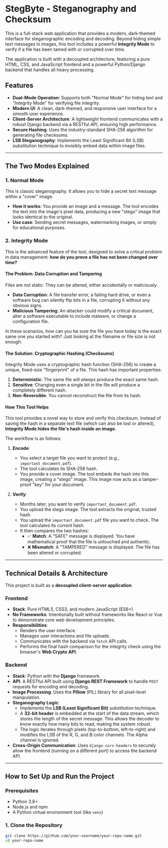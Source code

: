 # StegByte - Steganography and Checksum 

This is a full-stack web application that provides a modern, dark-themed interface for steganographic encoding and decoding. Beyond hiding simple text messages in images, this tool includes a powerful **Integrity Mode** to verify if a file has been tamed with or corrupted over time.

The application is built with a decoupled architecture, featuring a pure HTML, CSS, and JavaScript frontend and a powerful Python/Django backend that handles all heavy processing.

## Features

-   **Dual-Mode Operation**: Supports both "Normal Mode" for hiding text and "Integrity Mode" for verifying file integrity.
-   **Modern UI**: A clean, dark-themed, and responsive user interface for a smooth user experience.
-   **Client-Server Architecture**: A lightweight frontend communicates with a robust Django backend via a RESTful API, ensuring high performance.
-   **Secure Hashing**: Uses the industry-standard SHA-256 algorithm for generating file checksums.
-   **LSB Steganography**: Implements the Least Significant Bit (LSB) substitution technique to invisibly embed data within image files.

---

## The Two Modes Explained

### 1. Normal Mode

This is classic steganography. It allows you to hide a secret text message within a "cover" image.

-   **How it works**: You provide an image and a message. The tool encodes the text into the image's pixel data, producing a new "stego" image that looks identical to the original.
-   **Use case**: Sending secret messages, watermarking images, or simply for educational purposes.

### 2. Integrity Mode

This is the advanced feature of the tool, designed to solve a critical problem in data management: **how do you prove a file has not been changed over time?**

#### The Problem: Data Corruption and Tampering

Files are not static. They can be altered, either accidentally or maliciously.
-   **Data Corruption**: A file transfer error, a failing hard drive, or even a software bug can silently flip bits in a file, corrupting it without any obvious signs.
-   **Malicious Tampering**: An attacker could modify a critical document, alter a software executable to include malware, or change a configuration file.

In these scenarios, how can you be sure the file you have today is the exact same one you started with? Just looking at the filename or file size is not enough.

#### The Solution: Cryptographic Hashing (Checksums)

Integrity Mode uses a cryptographic hash function (SHA-256) to create a unique, fixed-size "fingerprint" of a file. This hash has important properties:
1.  **Deterministic**: The same file will *always* produce the exact same hash.
2.  **Sensitive**: Changing even a single bit in the file will produce a completely different hash.
3.  **Non-Reversible**: You cannot reconstruct the file from its hash.

#### How This Tool Helps

This tool provides a novel way to store and verify this checksum. Instead of saving the hash in a separate text file (which can also be lost or altered), **Integrity Mode hides the file's hash inside an image.**

The workflow is as follows:
1.  **Encode**:
    -   You select a target file you want to protect (e.g., `important_document.pdf`).
    -   The tool calculates its SHA-256 hash.
    -   You provide a cover image. The tool embeds the hash into this image, creating a "stego" image. This image now acts as a tamper-proof "key" for your document.

2.  **Verify**:
    -   Months later, you want to verify `important_document.pdf`.
    -   You upload the stego image. The tool extracts the original, trusted hash.
    -   You upload the `important_document.pdf` file you want to check. The tool calculates its *current* hash.
    -   It then compares the two hashes:
        -   ✅ **Match**: A "SAFE" message is displayed. You have mathematical proof that the file is untouched and authentic.
        -   ❌ **Mismatch**: A "TAMPERED" message is displayed. The file has been altered or corrupted.

---

## Technical Details & Architecture

This project is built as a **decoupled client-server application**.

### Frontend

-   **Stack**: Pure HTML5, CSS3, and modern JavaScript (ES6+).
-   **No Frameworks**: Intentionally built without frameworks like React or Vue to demonstrate core web development principles.
-   **Responsibilities**:
    -   Renders the user interface.
    -   Manages user interactions and file uploads.
    -   Communicates with the backend via `fetch` API calls.
    -   Performs the final hash comparison for the integrity check using the browser's **Web Crypto API**.

### Backend

-   **Stack**: Python with the **Django** framework.
-   **API**: A RESTful API built using **Django REST Framework** to handle `POST` requests for encoding and decoding.
-   **Image Processing**: Uses the **Pillow** (PIL) library for all pixel-level manipulation.
-   **Steganography Logic**:
    -   Implements the **LSB (Least Significant Bit)** substitution technique.
    -   A **32-bit header** is embedded at the start of the data stream, which stores the length of the secret message. This allows the decoder to know exactly how many bits to read, making the system robust.
    -   The logic iterates through pixels (top-to-bottom, left-to-right) and modifies the LSB of the R, G, and B color channels. The Alpha channel is ignored.
-   **Cross-Origin Communication**: Uses `django-cors-headers` to securely allow the frontend (running on a different port) to access the backend API.

---

## How to Set Up and Run the Project

### Prerequisites

-   Python 3.8+
-   Node.js and npm
-   A Python virtual environment tool (like `venv`)

### 1. Clone the Repository

```bash
git clone https://github.com/your-username/your-repo-name.git
cd your-repo-name
